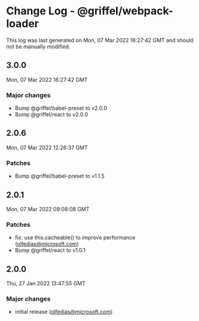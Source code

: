 # Change Log - @griffel/webpack-loader

This log was last generated on Mon, 07 Mar 2022 16:27:42 GMT and should not be manually modified.

<!-- Start content -->

## 3.0.0

Mon, 07 Mar 2022 16:27:42 GMT

### Major changes

- Bump @griffel/babel-preset to v2.0.0
- Bump @griffel/react to v2.0.0

## 2.0.6

Mon, 07 Mar 2022 12:26:37 GMT

### Patches

- Bump @griffel/babel-preset to v1.1.5

## 2.0.1

Mon, 07 Mar 2022 09:08:08 GMT

### Patches

- fix: use this.cacheable() to improve performance (olfedias@microsoft.com)
- Bump @griffel/react to v1.0.1

## 2.0.0

Thu, 27 Jan 2022 13:47:55 GMT

### Major changes

- initial release (olfedias@microsoft.com)
